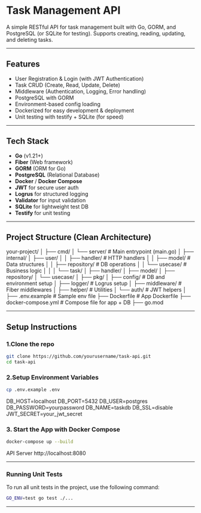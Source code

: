 # Task Management API

A simple RESTful API for task management built with Go, GORM, and PostgreSQL (or SQLite for testing). Supports creating, reading, updating, and deleting tasks.

---

## Features

- User Registration & Login (with JWT Authentication)
- Task CRUD (Create, Read, Update, Delete)
- Middleware (Authentication, Logging, Error handling)
- PostgreSQL with GORM
- Environment-based config loading
- Dockerized for easy development & deployment
- Unit testing with testify + SQLite (for speed)

---

## Tech Stack

- **Go** (v1.21+)
- **Fiber** (Web framework)
- **GORM** (ORM for Go)
- **PostgreSQL** (Relational Database)
- **Docker** / **Docker Compose**
- **JWT** for secure user auth
- **Logrus** for structured logging
- **Validator** for input validation
- **SQLite** for lightweight test DB
- **Testify** for unit testing

---

## Project Structure (Clean Architecture)

your-project/
│
├── cmd/
│   └── server/               # Main entrypoint (main.go)
│
├── internal/
│   ├── user/
│   │   ├── handler/          # HTTP handlers
│   │   ├── model/            # Data structures
│   │   ├── repository/       # DB operations
│   │   └── usecase/          # Business logic
│   │
│   └── task/
│       ├── handler/
│       ├── model/
│       ├── repository/
│       └── usecase/
│
├── pkg/
│   ├── config/               # DB and environment setup
│   ├── logger/               # Logrus setup
│   ├── middleware/           # Fiber middlewares
│   ├── helper/               # Utilities
│   └── auth/                 # JWT helpers
│
├── .env.example              # Sample env file
├── Dockerfile                # App Dockerfile
├── docker-compose.yml        # Compose file for app + DB
├── go.mod

---

## Setup Instructions

### 1.Clone the repo

```bash
git clone https://github.com/yourusername/task-api.git
cd task-api
```

### 2.Setup Environment Variables 

```bash
cp .env.example .env
```
DB_HOST=localhost
DB_PORT=5432
DB_USER=postgres
DB_PASSWORD=yourpassword
DB_NAME=taskdb
DB_SSL=disable
JWT_SECRET=your_jwt_secret

### 3. Start the App with Docker Compose
```bash
docker-compose up --build
```
API Server 
http://localhost:8080

---
### Running Unit Tests

To run all unit tests in the project, use the following command:

```bash
GO_ENV=test go test ./...
```
---
